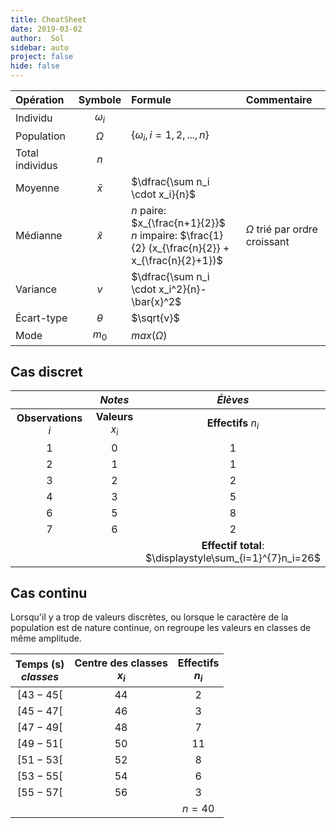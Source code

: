 ```yaml
---
title: CheatSheet
date: 2019-03-02
author:  Sol
sidebar: auto
project: false
hide: false
---
```


<!-- displaystyle -->

|Opération|Symbole|Formule|Commentaire|
|:------|:------:|:------|:------|
|Individu|$\omega_i$| | |
|Population|$\Omega$|$\{\omega_i, i = 1,2,...,n\}$| |
|Total individus|$n$| | |
|Moyenne|$\bar{x}$|$\dfrac{\sum n_i \cdot x_i}{n}$| |
|Médianne|$\tilde{x}$|$n$ paire: $x_{\frac{n+1}{2}}$ <br> $n$ impaire: $\frac{1}{2} (x_{\frac{n}{2}} + x_{\frac{n}{2}+1})$|$\Omega$ trié par ordre croissant|
|Variance|$v$|$\dfrac{\sum n_i \cdot x_i^2}{n}-\bar{x}^2$| |
|Écart-type|$\theta$|$\sqrt{v}$| |
|Mode|$m_0$|$max(\Omega)$|

## Cas discret

||_Notes_|_Élèves_|
|:------:|:------:|:------:|
|**Observations** $i$|**Valeurs** $x_i$|**Effectifs** $n_i$|
|1|0|1|
|2|1|1|
|3|2|2|
|4|3|5|
|6|5|8|
|7|6|2|
|||**Effectif total**: <br> $\displaystyle\sum_{i=1}^{7}n_i=26$|


## Cas continu
Lorsqu'il y a trop de valeurs discrètes, ou lorsque le caractère de la population est de nature continue, on regroupe les valeurs en classes de même amplitude.

|Temps (s) <br> _classes_|Centre des classes <br> $x_i$|Effectifs <br> $n_i$|
|:------:|:------:|:------:|
|$[43-45[$|44| 2|
|$[45-47[$|46|3|
|$[47-49[$|48|7 |
|$[49-51[$|50|11 |
|$[51-53[$|52|8 |
|$[53-55[$|54|6 |
|$[55-57[$|56|3 |
|||$n = 40$|
